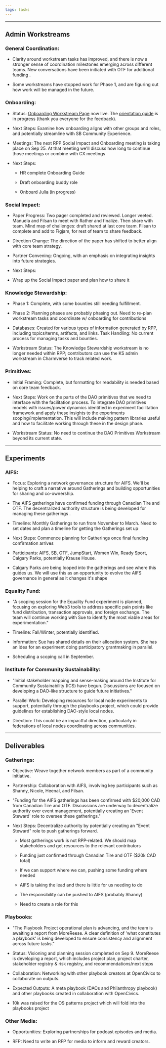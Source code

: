 ```yaml
---
tags: tasks
---
```


---

## **Admin Workstreams**

### General Coordination:

- Clarity around workstream tasks has improved, and there is now a stronger sense of coordination milestones emerging across different teams. New conversations have been initiated with OTF for additional funding​ .

- Some workstreams have stopped work for Phase 1, and are figuring out how work will be managed in the future.

### Onboarding:

- Status: [Onboarding Workstream Page](https://app.charmverse.io/superbenefit/reimagining-power-onboarding-draft-01741435812079062) now live. The [orientation guide](https://app.charmverse.io/superbenefit/reimagining-power-orientation-guide-draft-7277798369973094) is in progress (thank you everyone for the feedback).

- Next Steps: Examine how onboarding aligns with other groups and roles, and potentially streamline with SB Community Experience.

- Meetings: The next RPP Social Impact and Onboarding meeting is taking place on Sep 25. At that meeting we'll discuss how long to continue those meetings or combine with CX meetings 

- Next Steps:

  - HR complete Onboarding Guide

  - Draft onboarding buddy role

  - Onboard Julia (in progress)

### Social Impact:

- Paper Progress: Two pager completed and reviewed. Longer veeted. Manuela and Filsan to meet with Rather and finalize. Then share with team. Mind map of challenges: draft shared at last core team. Filsan to complete and add to Figjam, for rest of team to share feedback.

- Direction Change: The direction of the paper has shifted to better align with core team strategy.

- Partner Convening: Ongoing, with an emphasis on integrating insights into future strategies.

- Next Steps:

- Wrap up the Social Impact paper and plan how to share it

### Knowledge Stewardship:

- Phase 1: Complete, with some bounties still needing fulfillment.

- Phase 2:  Planning phases are probably phasing out. Need to re-plan workstream tasks and coordinate w/ onboarding for contributions

- Databases: Created for various types of information generated by RPP, including topics/terms, artifacts, and links. Task Handling: No current process for managing tasks and bounties.

- Workstream Status: The Knowledge Stewardship workstream is no longer needed within RPP; contributors can use the KS admin workstream in Charmverse to track related work.

### Primitives:

- Initial Framing: Complete, but formatting for readability is needed based on core team feedback.

- Next Steps: Work on the parts of the DAO primitives that we need to interface with the facilitation process. To integrate DAO primitives models with issues/power dynamics identified in experiment facilitation framework and apply these insights to the experiments scoping/implementation. This will include making pattern libraries useful and how to facilitate working through these in the design phase. 

- Workstream Status: No need to continue the DAO Primitives Workstream beyond its current state.

---

## **Experiments**

### AIFS:

- Focus: Exploring a network governance structure for AIFS. We'll be helping to craft a narrative around Gatherings and building opportunities for sharing and co-ownership.

- The AIFS gatherings have confirmed funding through Canadian Tire and OTF. The decentralized authority structure is being developed for managing these gatherings .

- Timeline: Monthly Gatherings to run from November to March. Need to set dates and plan a timeline for getting the Gatherings set up

- Next Steps: Commence planning for Gatherings once final funding confirmation arrives

- Participants: AIFS, SB, OTF, JumpStart, Women Win, Ready Sport, Calgary Parks, potentially Krause House.

- Calgary Parks are being looped into the gatherings and see where this guides us. We will use this as an opportunity to evolve the AIFS governance in general as it changes it's shape

### Equality Fund:

- "A scoping session for the Equality Fund experiment is planned, focusing on exploring Web3 tools to address specific pain points like fund distribution, transaction approvals, and foreign exchange. The team will continue working with Sue to identify the most viable areas for experimentation."

- Timeline: Fall/Winter, potentially identified. 

- Information: Sue has shared details on their allocation system. She has an idea for an experiment doing participatory grantmaking in parallel.

- Scheduling a scoping call in September. 

### Institute for Community Sustainability:

- "Initial stakeholder mapping and sense-making around the Institute for Community Sustainability (ICS) have begun. Discussions are focused on developing a DAO-like structure to guide future initiatives."

- Parallel Work: Developing resources for local node experiments to support, potentially through the playbooks project, which could provide guidelines for establishing DAO-style local nodes. 

- Direction: This could be an impactful direction, particularly in federations of local nodes coordinating across communities.

---

## **Deliverables**

### Gatherings:

- Objective: Weave together network members as part of a community initiative.

- Partnership: Collaboration with AIFS, involving key participants such as Shanny, Nicole, Heenal, and Filsan. 

- "Funding for the AIFS gatherings has been confirmed with $20,000 CAD from Canadian Tire and OTF. Discussions are underway to decentralize authority over event management, potentially creating an 'Event Steward' role to oversee these gatherings."

- Next Steps: Decentralize authority by potentially creating an "Event Steward" role to push gatherings forward.

  - Most gatherings work is not RPP-related. We should map stakeholders and get resources to the relevant contributors

  - Funding just confirmed through Canadian Tire and OTF ($20k CAD total)

  - If we can support where we can, pushing some funding where needed

  - AIFS is taking the lead and there is little for us needing to do

  - The responsibility can be pushed to AIFS (probably Shanny) 

  - Need to create a role for this 

### Playbooks:

- "The Playbook Project operational plan is advancing, and the team is awaiting a report from MoreReese. A clear definition of 'what constitutes a playbook' is being developed to ensure consistency and alignment across future tasks."

- Status: Visioning and planning session completed on Sep 9. MoreReese is developing a report, which includes project plan, project charter, stakeholder registry & risk registry, and recommendations/next steps

- Collaboration: Networking with other playbook creators at OpenCivics to collaborate on outputs. 

- Expected Outputs: A meta playbook (DAOs and Philanthropy playbook) and other playbooks created in collaboration with OpenCivics.

- 10k was raised for the OS patterns project which will fold into the playbooks project

### Other Media:

- Opportunities: Exploring partnerships for podcast episodes and media. 

- RFP: Need to write an RFP for media to inform and reward creators. 
